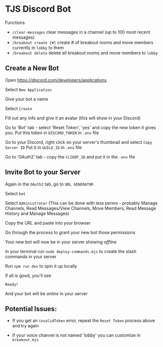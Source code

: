 # TJS Discord Bot

Functions

- `/clear-messages` clear messages in a channel (up to 100 most recent messages)
- `/breakout create {#}` create # of breakout rooms and move members currently in `lobby` to them
- `/breakout delete` delete all breakout rooms and move members to `lobby`


## Create a New Bot

Open https://discord.com/developers/applications

Select `New Application`

Give your bot a name

Select `Create`

Fill out any info and give it an avatar (this will show in your Discord)

Go to 'Bot' tab - select 'Reset Token', 'yes' and copy the new token it gives you.
Put this token in `DISCORD_TOKEN` in `.env` file

Go to your Discord, right click on your server's thumbnail and select `Copy Server ID`
Put it in `GUILD_ID` in `.env` file

Go to 'OAuth2' tab - copy the `CLIENT_ID` and put it in the `.env` file


## Invite Bot to your Server

Again in the `OAuth2` tab, go to `URL GENERATOR`

Select `bot`

Select `Administrator` (This can be done with less perms - probably Manage Channels, Read Messages/View Channels, Move Members, Read Message History and Manage Messages)

Copy the URL and paste into your browser

Go through the process to grant your new bot those permissions

Your new bot will now be in your server showing *offline*

In your terminal run `node deploy-commands.mjs` to create the slash commands in your server

Run `npm run dev` to spin it up locally

If all is good, you'll see

`Ready!`

And your bot will be *online* in your server


## Potential Issues:

- If you get an `invalidToken` error, repeat the `Reset Token` process above and try again

- If your voice channel is not named 'lobby' you can customize in `breakout.mjs`
